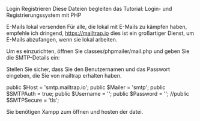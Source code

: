 Login Registrieren
Diese Dateien begleiten das Tutorial: Login- und Registrierungssystem mit PHP

E-Mails lokal versenden
Für alle, die lokal mit E-Mails zu kämpfen haben, empfehle ich dringend, https://mailtrap.io dies ist ein großartiger Dienst, um E-Mails abzufangen, wenn sie lokal arbeiten.

Um es einzurichten, öffnen Sie classes/phpmailer/mail.php und geben Sie die SMTP-Details ein:

Stellen Sie sicher, dass Sie den Benutzernamen und das Passwort eingeben, die Sie von mailtrap erhalten haben.

public $Host = 'smtp.mailtrap.io';
public $Mailer = 'smtp';
public $SMTPAuth = true;
public $Username = '';
public $Password = '';
//public $SMTPSecure = 'tls';

Sie benötigen Xampp zum öffnen und hosten der datei.
